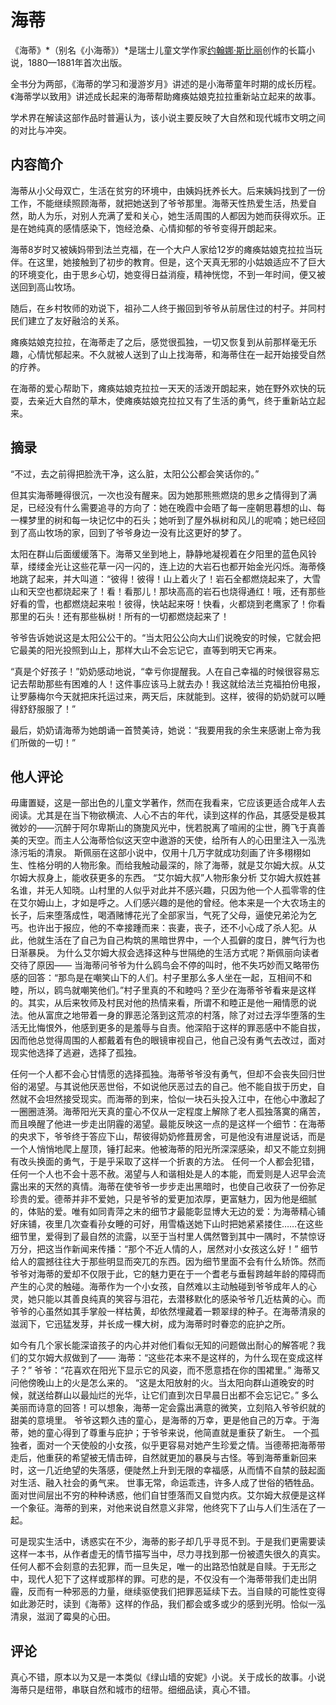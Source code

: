 # 海蒂

《海蒂》*（别名《小海蒂》）*是瑞士儿童文学作家[约翰娜·斯比丽](https://baike.baidu.com/item/约翰娜·斯比丽/8136089?fromModule=lemma_inlink)创作的长篇小说，1880—1881年首次出版。

全书分为两部，《海蒂的学习和漫游岁月》讲述的是小海蒂童年时期的成长历程。《海蒂学以致用》讲述成长起来的海蒂帮助瘫痪姑娘克拉拉重新站立起来的故事。

学术界在解读这部作品时普遍认为，该小说主要反映了大自然和现代城市文明之间的对比与冲突。



## 内容简介



海蒂从小父母双亡，生活在贫穷的环境中，由姨妈抚养长大。后来姨妈找到了一份工作，不能继续照顾海蒂，就把她送到了爷爷那里。海蒂天性热爱生活，热爱自然，助人为乐，对别人充满了爱和关心，她生活周围的人都因为她而获得欢乐。正是在她纯真的感情感染下，饱经沧桑、心情抑郁的爷爷变得开朗起来。

海蒂8岁时又被姨妈带到法兰克福，在一个大户人家给12岁的瘫痪姑娘克拉拉当玩伴。在这里，她接触到了初步的教育。但是，这个天真无邪的小姑娘适应不了巨大的环境变化，由于思乡心切，她变得日益消瘦，精神恍惚，不到一年时间，便又被送回到高山牧场。

随后，在乡村牧师的劝说下，祖孙二人终于搬回到爷爷从前居住过的村子。并同村民们建立了友好融洽的关系。

瘫痪姑娘克拉拉，在海蒂走了之后，感觉很孤独，一切又恢复到从前那样毫无乐趣，心情忧郁起来。不久就被人送到了山上找海蒂，和海蒂住在一起开始接受自然的疗养。

在海蒂的爱心帮助下，瘫痪姑娘克拉拉一天天的活泼开朗起来，她在野外欢快的玩耍，去亲近大自然的草木，使瘫痪姑娘克拉拉又有了生活的勇气，终于重新站立起来。

## 摘录

“不过，去之前得把脸洗干净，这么脏，太阳公公都会笑话你的。”

但其实海蒂睡得很沉，一次也没有醒来。因为她那熊熊燃烧的思乡之情得到了满足，已经没有什么需要追寻的方向了：她在晚霞中会晤了每一座朝思暮想的山、每一棵梦里的树和每一块记忆中的石头；她听到了屋外枞树和风儿的呢喃；她已经回到了高山牧场的家，回到了爷爷身边一没有比这更好的梦了。

太阳在群山后面缓缓落下。海蒂又坐到地上，静静地凝视着在夕阳里的蓝色风铃草，缕缕金光让这些花草一闪一闪的，连上边的大岩石也都开始金光闪烁。海蒂倏地跳了起来，并大叫道：“彼得！彼得！山上着火了！岩石全都燃烧起来了，大雪山和天空也都烧起来了！看！看那儿！那块高高的岩石也烧得通红！哦，还有那些好看的雪，也都燃烧起来啦！彼得，快站起来呀！快看，火都烧到老鹰家了！你看那里的石头！还有那些枞树！所有的一切都燃烧起来了！

爷爷告诉她说这是太阳公公干的。“当太阳公公向大山们说晚安的时候，它就会把它最美的阳光投照到山上，那样大山不会忘记它，直等到明天它再来。

“真是个好孩子！”奶奶感动地说，“幸亏你提醒我。人在自己幸福的时候很容易忘记去帮助那些有困难的人！这件事应该马上就去办！我这就给法兰克福拍份电报，让罗藤梅尔今天就把床托运过来，两天后，床就能到。这样，彼得的奶奶就可以睡得舒舒服服了！”

最后，奶奶请海蒂为她朗诵一首赞美诗，她说：“我要用我的余生来感谢上帝为我们所做的一切！”

## 他人评论

毋庸置疑，这是一部出色的儿童文学著作，然而在我看来，它应该更适合成年人去阅读。尤其是在当下物欲横流、人心不古的年代，读到这样的作品，其感受是极其微妙的——沉醉于阿尔卑斯山的旖旎风光中，恍若脱离了喧闹的尘世，腾飞于真善美的天空。而主人公海蒂恰似这天空中遨游的天使，给所有人的心田里注入一泓洗涤污垢的清泉。
   斯佩丽在这部小说中，仅用十几万字就成功刻画了许多栩栩如生、性格分明的人物形象。而给我触动最深的，除了海蒂，就是艾尔姆大叔。从艾尔姆大叔身上，能收获更多的东西。
“艾尔姆大叔”人物形象分析
艾尔姆大叔姓甚名谁，并无人知晓。山村里的人似乎对此并不感兴趣，只因为他一个人孤零零的住在艾尔姆山上，才如是呼之。人们感兴趣的是他的曾经。他本来是一个大农场主的长子，后来堕落成性，喝酒赌博花光了全部家当，气死了父母，逼使兄弟沦为乞丐。也许出于报应，他的不幸接踵而来：丧妻，丧子，还不小心成了杀人犯。从此，他就生活在了自己为自己构筑的黑暗世界中，一个人孤僻的度日，脾气行为也日渐暴戾。
   为什么艾尔姆大叔会选择这种与世隔绝的生活方式呢？斯佩丽向读者交待了原因——
   当海蒂问爷爷为什么鸥鸟会不停的叫时，他不失巧妙而又略带伤感的回答：“那鸟是在嘲笑山下的人们。村子里那么多人坐在一起，互相间不和睦，所以，鸥鸟就嘲笑他们。”村子里真的不和睦吗？至少在海蒂爷爷看来是这样的。其实，从后来牧师及村民对他的热情来看，所谓不和睦正是他一厢情愿的说法。他从富庶之地带着一身的罪恶沦落到这荒凉的村落，除了对过去浮华堕落的生活无比悔恨外，他感到更多的是羞辱与自责。他深陷于这样的罪恶感中不能自拔，因而他总觉得周围的人都戴着有色的眼镜审视自己，他自己没有勇气去改过，面对现实他选择了逃避，选择了孤独。

任何一个人都不会心甘情愿的选择孤独。海蒂爷爷没有勇气，但却不会丧失回归世俗的渴望。与其说他厌恶世俗，不如说他厌恶过去的自己。他不能自拔于历史，自然就不会坦然接受现实。而海蒂的到来，恰似一块石头投入江中，在他心中激起了一圈圈涟漪。海蒂阳光天真的童心不仅从一定程度上解除了老人孤独落寞的痛苦，而且唤醒了他进一步走出阴霾的渴望。最能反映这一点的是这样一个细节：在海蒂的央求下，爷爷终于答应下山，帮彼得奶奶修葺房舍，可是他没有进屋说话，而是一个人悄悄地爬上屋顶，锤打起来。他被海蒂的阳光所深深感染，却又不能立刻拥有改头换面的勇气，于是乎采取了这样一个折衷的方法。
   任何一个人都会犯错，任何一个人也不会十恶不赦。渴望与人和谐相处是人的本能，而爱则是人迟早会流露出来的天然的真情。海蒂在使爷爷一步步走出黑暗时，也使自己收获了一份弥足珍贵的爱。德蒂并非不爱她，只是爷爷的爱更加浓厚，更富魅力，因为他是细腻的，体贴的爱。唯有如同青萍之末的细节才最能彰显博大无边的爱：为海蒂精心铺好床铺，夜里几次查看孙女睡的可好，用雪橇送她下山时把她紧紧搂住……在这些细节里，爱得到了最自然的流露，以至于当村里人偶然瞥到其中一隅时，不禁惊讶万分，把这当作新闻来传播：“那个不近人情的人，居然对小女孩这么好！”
细节给人的震撼往往大于那些明显而突兀的东西。因为细节里面不会有什么矫饰。然而爷爷对海蒂的爱却不仅限于此，它的魅力更在于一个耆老与垂髫跨越年龄的障碍而产生的心灵的触碰。海蒂作为一个小女孩，自然难以主动触碰到爷爷成年人的心灵，她只能以其善良纯真的笑容与泪花，去潜移默化的感染爷爷几近枯黄的心。而爷爷的心虽然如其手掌般一样枯黄，却依然埋藏着一颗翠绿的种子。在海蒂清泉的滋润下，它迅猛发芽，并长成一棵大树，成为海蒂时时眷恋的庇护之所。

如今有几个家长能深谙孩子的内心并对他们看似无知的问题做出耐心的解答呢？我们的艾尔姆大叔做到了——
   海蒂：“这些花本来不是这样的，为什么现在变成这样子？”
  爷爷：“花喜欢在阳光下显示它的风姿，而不愿意捂在你的围裙里。”
   海蒂又问他傍晚山上的火是怎么来的。
“这是太阳放射的火。当太阳向群山道晚安的时候，就送给群山以最灿烂的光华，让它们直到次日早晨日出都不会忘记它。”
多么美丽而诗意的回答！可以想象，海蒂一定会露出满意的微笑，立刻陷入爷爷织就的甜美的意境里。
  爷爷这颗久违的童心，是海蒂的万幸，更是他自己的万幸。于海蒂，她的童心得到了尊重与庇护；于爷爷来说，他简直就是重获了新生。
   一个孤独者，面对一个天使般的小女孩，似乎更容易对她产生珍爱之情。当德蒂把海蒂带走后，他重获的希望被无情击碎，自然就更加的暴戾与古怪。等到海蒂重新回来时，这一几近绝望的失落感，便陡然上升到无限的幸福感，从而情不自禁的鼓起面对生活、融入社会的勇气来。
世事无常，命运乖违，许多人成了世俗的牺牲品。面对世间层出不穷的种种诱惑，他们自甘堕落而又自觉内疚。艾尔姆大叔便是这样一个象征。海蒂的到来，对他来说自然意义非常，他终究下了山与人们生活在了一起。

   可是现实生活中，诱惑实在不少，海蒂的影子却几乎寻觅不到。于是我们更需要读这样一本书，从作者虚无的情节描写当中，尽力寻找到那一份被遗失很久的真实。任何人都不会刻意的去犯罪，而一旦失足，唯一的出路恐怕就是自赎。于无形之中，现代人犯下了这样或那样的罪。可悲的是，不仅没有一个海蒂带我们走出阴霾，反而有一种邪恶的力量，继续驱使我们把罪恶延续下去。当自赎的可能性变得如此渺茫时，读到《海蒂》这样的作品，我们都会或多或少的感到光明。恰似一泓清泉，滋润了霉臭的心田。

## 评论

真心不错，原本以为又是一本类似《绿山墙的安妮》小说。关于成长的故事。小说海蒂只是纽带，串联自然和城市的纽带。细细品读，真心不错。